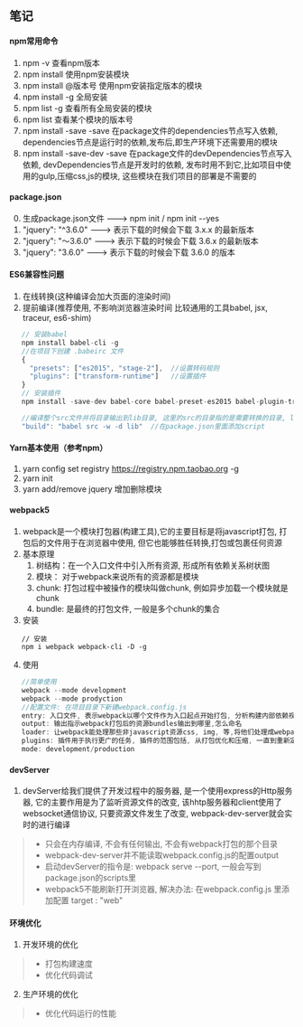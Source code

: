 ## 笔记

#### npm常用命令

1. npm -v 查看npm版本
2. npm install <module name> 使用npm安装模块
3. npm install <module name>@版本号 使用npm安装指定版本的模块
4. npm install <module name> -g 全局安装
5. npm list -g 查看所有全局安装的模块
6. npm list <module name> 查看某个模块的版本号
7. npm install -save <module name>  -save 在package文件的dependencies节点写入依赖, dependencies节点是运行时的依赖,发布后,即生产环境下还需要用的模块
8. npm install -save-dev <module name>  -save 在package文件的devDependencies节点写入依赖, devDependencies节点是开发时的依赖, 发布时用不到它,比如项目中使用的gulp,压缩css,js的模块, 这些模块在我们项目的部署是不需要的

#### package.json

 0. 生成package.json文件 ---> npm init / npm init --yes
 1. "jquery": "^3.6.0"  ---> 表示下载的时候会下载 3.x.x 的最新版本
 2. "jquery": "～3.6.0"  ---> 表示下载的时候会下载 3.6.x 的最新版本
 3. "jquery": "3.6.0"  ---> 表示下载的时候会下载 3.6.0 的版本

#### ES6兼容性问题

 1. 在线转换(这种编译会加大页面的渲染时间)
 2. 提前编译(推荐使用, 不影响浏览器渲染时间 比较通用的工具babel, jsx, traceur, es6-shim)
   ```javascript
      // 安装babel
      npm install babel-cli -g
      //在项目下创建 .babeirc 文件
      {
        "presets": ["es2015", "stage-2"],  //设置转码规则 
        "plugins": ["transform-runtime"]   //设置插件
      }
      // 安装插件
      npm install -save-dev babel-core babel-preset-es2015 babel-plugin-transform-runtime babel-preset-stage-2

      //编译整个src文件并将目录输出到lib目录, 这里的src的目录指的是需要转换的目录, lib指的是输出的内容的存放目录, -w 其实是-watch, 就是监听文件, 实时编译输出
      "build": "babel src -w -d lib"  //在package.json里面添加script
   ```

#### Yarn基本使用（参考npm）

 1. yarn config set registry https://registry.npm.taobao.org -g
 2. yarn init
 3. yarn add/remove jquery 增加删除模块

#### webpack5

 1. webpack是一个模块打包器(构建工具),它的主要目标是将javascript打包, 打包后的文件用于在浏览器中使用, 但它也能够胜任转换,打包或包裹任何资源
 2. 基本原理
    1. 树结构：在一个入口文件中引入所有资源, 形成所有依赖关系树状图
    2. 模块： 对于webpack来说所有的资源都是模块
    3. chunk: 打包过程中被操作的模块叫做chunk, 例如异步加载一个模块就是chunk
    4. bundle: 是最终的打包文件, 一般是多个chunk的集合
 3. 安装
   ```javascrpt
      // 安装
      npm i webpack webpack-cli -D -g
   ```
 4. 使用
   ```javascript
      //简单使用
      webpack --mode development
      webpack --mode prodyction
      //配置文件: 在项目目录下新建webpack.config.js
      entry: 入口文件, 表示webpack以哪个文件作为入口起点开始打包, 分析构建内部依赖视图
      output: 输出指示webpack打包后的资源bundles输出到哪里,怎么命名
      loader: 让webpack能处理那些非javascript资源css, img, 等,将他们处理成webpack可以识别的资源, 可以理解为一个翻译的过程(webpack本身只能理解js和json)
      plugins: 插件用于执行更广的任务, 插件的范围包括, 从打包优化和压缩, 一直到重新定义环境变量中的变量等
      mode: development/production
   ```

#### devServer
   1. devServer给我们提供了开发过程中的服务器, 是一个使用express的Http服务器, 它的主要作用是为了监听资源文件的改变, 该hhtp服务器和client使用了websocket通信协议, 只要资源文件发生了改变, webpack-dev-server就会实时的进行编译
   > * 只会在内存编译, 不会有任何输出, 不会有webpack打包的那个目录
   > * webpack-dev-server并不能读取webpack.config.js的配置output
   > * 启动devServer的指令是: webpack serve --port, 一般会写到package.json的scripts里
   > * webpack5不能刷新打开浏览器, 解决办法: 在webpack.config.js 里添加配置 target : "web"

#### 环境优化
   1. 开发环境的优化
> * 打包构建速度
> * 优化代码调试

   2. 生产环境的优化
> * 优化代码运行的性能